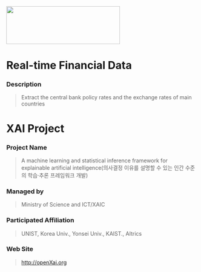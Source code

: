 <img src="http://xai.unist.ac.kr/static/img/logos/XAIC_logo.png" width="300" height="100">

# Real-time Financial Data

### **Description**
> Extract the central bank policy rates and the exchange rates of main countries


# XAI Project 

### **Project Name** 
> A machine learning and statistical inference framework for explainable artificial intelligence(의사결정 이유를 설명할 수 있는 인간 수준의 학습·추론 프레임워크 개발)
### **Managed by** 
> Ministry of Science and ICT/XAIC
### **Participated Affiliation** 
> UNIST, Korea Univ., Yonsei Univ., KAIST., AItrics
### **Web Site** 
> <http://openXai.org>
